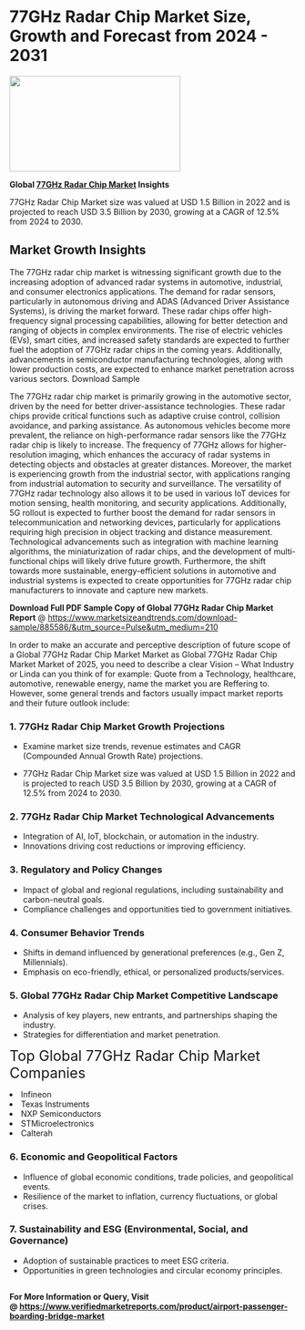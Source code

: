 <H1>77GHz Radar Chip Market Size, Growth and Forecast from 2024 - 2031</H1><img class="aligncenter size-medium wp-image-584254" src="https://thirdeyenews.in/wp-content/uploads/2024/09/Global-Market-Research-300x168.jpeg" alt="" width="300" height="168" /><p><strong>Global&nbsp;<a href="https://www.marketsizeandtrends.com/download-sample/885586/&amp;utm_source=Pulse&amp;utm_medium=210">77GHz Radar Chip Market</a> Insights</strong></p><p>77GHz Radar Chip Market size was valued at USD 1.5 Billion in 2022 and is projected to reach USD 3.5 Billion by 2030, growing at a CAGR of 12.5% from 2024 to 2030.</p><p><h2>Market Growth Insights</h2> <p>The 77GHz radar chip market is witnessing significant growth due to the increasing adoption of advanced radar systems in automotive, industrial, and consumer electronics applications. The demand for radar sensors, particularly in autonomous driving and ADAS (Advanced Driver Assistance Systems), is driving the market forward. These radar chips offer high-frequency signal processing capabilities, allowing for better detection and ranging of objects in complex environments. The rise of electric vehicles (EVs), smart cities, and increased safety standards are expected to further fuel the adoption of 77GHz radar chips in the coming years. Additionally, advancements in semiconductor manufacturing technologies, along with lower production costs, are expected to enhance market penetration across various sectors. Download Sample</p> <p>The 77GHz radar chip market is primarily growing in the automotive sector, driven by the need for better driver-assistance technologies. These radar chips provide critical functions such as adaptive cruise control, collision avoidance, and parking assistance. As autonomous vehicles become more prevalent, the reliance on high-performance radar sensors like the 77GHz radar chip is likely to increase. The frequency of 77GHz allows for higher-resolution imaging, which enhances the accuracy of radar systems in detecting objects and obstacles at greater distances. Moreover, the market is experiencing growth from the industrial sector, with applications ranging from industrial automation to security and surveillance. The versatility of 77GHz radar technology also allows it to be used in various IoT devices for motion sensing, health monitoring, and security applications. Additionally, 5G rollout is expected to further boost the demand for radar sensors in telecommunication and networking devices, particularly for applications requiring high precision in object tracking and distance measurement. Technological advancements such as integration with machine learning algorithms, the miniaturization of radar chips, and the development of multi-functional chips will likely drive future growth. Furthermore, the shift towards more sustainable, energy-efficient solutions in automotive and industrial systems is expected to create opportunities for 77GHz radar chip manufacturers to innovate and capture new markets. </p><p><span class=""><strong>Download Full PDF Sample Copy of Global 77GHz Radar Chip Market Report</strong> @ <a href="https://www.marketsizeandtrends.com/download-sample/885586/&amp;utm_source=Pulse&amp;utm_medium=210" target="_blank">https://www.marketsizeandtrends.com/download-sample/885586/&amp;utm_source=Pulse&amp;utm_medium=210</a></span></p><p>In order to make an accurate and perceptive description of future scope of a Global&nbsp;77GHz Radar Chip Market Market as Global&nbsp;77GHz Radar Chip Market Market of 2025, you need to describe a clear Vision &ndash; What Industry or Linda can you think of for example: Quote from a Technology, healthcare, automotive, renewable energy, name the market you are Reffering to. However, some general trends and factors usually impact market reports and their future outlook include:</p><h3>1.&nbsp;<strong>77GHz Radar Chip Market Growth Projections</strong></h3><ul><li>Examine market size trends, revenue estimates and CAGR (Compounded Annual Growth Rate) projections.</li><li><p>77GHz Radar Chip Market size was valued at USD 1.5 Billion in 2022 and is projected to reach USD 3.5 Billion by 2030, growing at a CAGR of 12.5% from 2024 to 2030.</p></li></ul><h3>2.&nbsp;<strong>77GHz Radar Chip Market Technological Advancements</strong></h3><ul><li>Integration of AI, IoT, blockchain, or automation in the industry.</li><li>Innovations driving cost reductions or improving efficiency.</li></ul><h3>3.&nbsp;<strong>Regulatory and Policy Changes</strong></h3><ul><li>Impact of global and regional regulations, including sustainability and carbon-neutral goals.</li><li>Compliance challenges and opportunities tied to government initiatives.</li></ul><h3>4.&nbsp;<strong>Consumer Behavior Trends</strong></h3><ul><li>Shifts in demand influenced by generational preferences (e.g., Gen Z, Millennials).</li><li>Emphasis on eco-friendly, ethical, or personalized products/services.</li></ul><h3>5.&nbsp;<strong>Global 77GHz Radar Chip Market Competitive Landscape</strong></h3><ul><li>Analysis of key players, new entrants, and partnerships shaping the industry.</li><li>Strategies for differentiation and market penetration.</li></ul><p data-pm-slice="1 1 []"><span style="color: inherit; font-family: inherit; font-size: 25px;">Top Global 77GHz Radar Chip Market Companies</span></p><div class="" data-test-id=""><p><li>Infineon</li><li> Texas Instruments</li><li> NXP Semiconductors</li><li> STMicroelectronics</li><li> Calterah</li></p></div><h3>6.&nbsp;<strong>Economic and Geopolitical Factors</strong></h3><ul><li>Influence of global economic conditions, trade policies, and geopolitical events.</li><li>Resilience of the market to inflation, currency fluctuations, or global crises.</li></ul><h3>7.&nbsp;<strong>Sustainability and ESG (Environmental, Social, and Governance)</strong></h3><ul><li>Adoption of sustainable practices to meet ESG criteria.</li><li>Opportunities in green technologies and circular economy principles.</li></ul><h2><strong style="font-size: 14px;">For More Information or Query, Visit @&nbsp;</strong><a style="background-color: #ffffff; font-size: 14px;" href="https://www.marketsizeandtrends.com/report/77ghz-radar-chip-market/" target="_blank">https://www.verifiedmarketreports.com/product/airport-passenger-boarding-bridge-market</a></h2>
